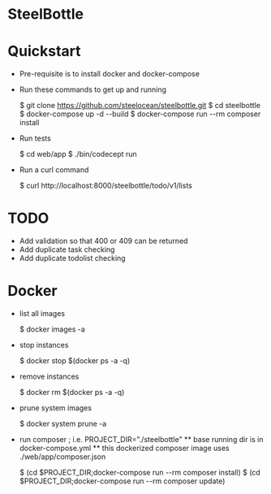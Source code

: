 SteelBottle
===========

Quickstart
==========

* Pre-requisite is to install docker and docker-compose
* Run these commands to get up and running

  $ git clone https://github.com/steelocean/steelbottle.git
  $ cd steelbottle
  $ docker-compose up -d --build
  $ docker-compose run --rm composer install

* Run tests

  $ cd web/app
  $ ./bin/codecept run

* Run a curl command

  $ curl http://localhost:8000/steelbottle/todo/v1/lists



TODO
====
* Add validation so that 400 or 409 can be returned
* Add duplicate task checking
* Add duplicate todolist checking

Docker
======
* list all images

  $ docker images -a

* stop instances

  $ docker stop $(docker ps -a -q)

* remove instances

  $ docker rm $(docker ps -a -q)

* prune system images

  $ docker system prune -a

* run composer ; i.e. PROJECT_DIR="./steelbottle"
** base running dir is in docker-compose.yml 
** this dockerized composer image uses ./web/app/composer.json 

  $ (cd $PROJECT_DIR;docker-compose run --rm composer install)
  $ (cd $PROJECT_DIR;docker-compose run --rm composer update)
